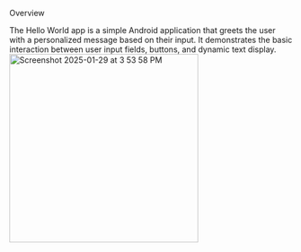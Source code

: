 Overview

The Hello World app is a simple Android application that greets the user with a personalized message based on their input. 
It demonstrates the basic interaction between user input fields, buttons, and dynamic text display.
<img width="336" alt="Screenshot 2025-01-29 at 3 53 58 PM" src="https://github.com/user-attachments/assets/6cbe310a-3d8b-490e-b160-e4002f552773" />
